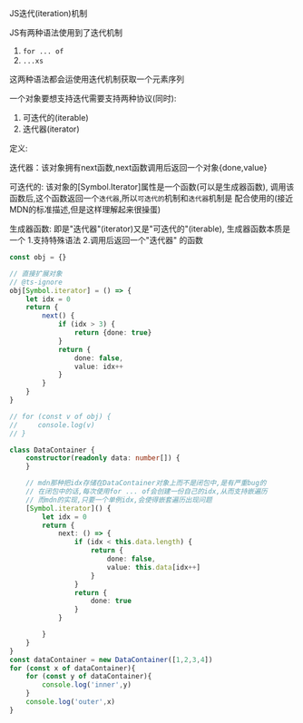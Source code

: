 JS迭代(iteration)机制

JS有两种语法使用到了迭代机制
 1. `for ... of`
 2. `...xs`

这两种语法都会运使用迭代机制获取一个元素序列

一个对象要想支持迭代需要支持两种协议(同时):
1. 可迭代的(iterable)
2. 迭代器(iterator)

定义:

迭代器：该对象拥有next函数,next函数调用后返回一个对象{done,value}

可迭代的: 该对象的[Symbol.Iterator]属性是一个函数(可以是生成器函数),
调用该函数后,这个函数返回一个`迭代器`,所以`可迭代的`机制和`迭代器`机制是
配合使用的(接近MDN的标准描述,但是这样理解起来很操蛋)

生成器函数: 即是"迭代器"(iterator)又是"可迭代的"(iterable),
生成器函数本质是一个
    1.支持特殊语法
    2.调用后返回一个"迭代器"
的函数
    
    

```typescript
const obj = {}

// 直接扩展对象
// @ts-ignore
obj[Symbol.iterator] = () => {
    let idx = 0
    return {
        next() {
            if (idx > 3) {
                return {done: true}
            }
            return {
                done: false,
                value: idx++
            }
        }
    }
}

// for (const v of obj) {
//     console.log(v)
// }

class DataContainer {
    constructor(readonly data: number[]) {
    }

    // mdn那种把idx存储在DataContainer对象上而不是闭包中,是有严重bug的
    // 在闭包中的话,每次使用for ... of会创建一份自己的idx,从而支持嵌遍历
    // 而mdn的实现,只要一个单例idx,会使得嵌套遍历出现问题
    [Symbol.iterator]() {
        let idx = 0
        return {
            next: () => {
                if (idx < this.data.length) {
                    return {
                        done: false,
                        value: this.data[idx++]
                    }
                }
                return {
                    done: true
                }
            }

        }
    }
}
const dataContainer = new DataContainer([1,2,3,4])
for (const x of dataContainer){
    for (const y of dataContainer){
        console.log('inner',y)
    }
    console.log('outer',x)
}
```
